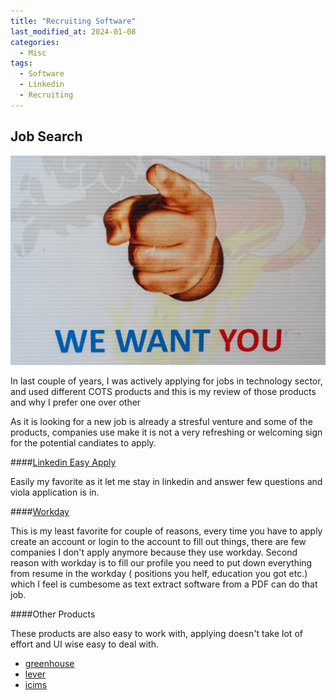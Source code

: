 ```yaml
---
title: "Recruiting Software"
last_modified_at: 2024-01-08
categories:
  - Misc
tags:
  - Software
  - Linkedin
  - Recruiting
---
```

## Job Search

![alt text](../assets/images/jobs.jpg)

In last couple of years, I was actively applying for jobs in technology sector, and used different COTS products and this is my review of those products and why I prefer one over other

As it is looking for a new job is already a stresful venture and some of the products, companies use make it is not a very refreshing or welcoming sign for the potential candiates to apply.

####[Linkedin Easy Apply](https://business.linkedin.com/talent-solutions/product-update/recruiting-and-candidate-search-tool/lever/easy-apply)

Easily my favorite as it let me stay in linkedin and answer few questions and viola application is in.


####[Workday](https://www.workday.com/)

This is my least favorite for couple of reasons, every time you have to apply create an account or login to the account to fill out things, there are few companies I don't apply anymore because they use workday. Second reason with workday is to fill our profile you need to put down everything from resume in the workday ( positions you helf, education you got etc.) which I feel is cumbesome as text extract software from a PDF can do that job. 

####Other Products

These products are also easy to work with, applying doesn't take lot of effort and UI wise easy to deal with.

- [greenhouse](https://www.greenhouse.com/recruiting)
- [lever](https://www.lever.co)
- [icims](https://www.icims.com/solutions/business-need/hire-talent/)

